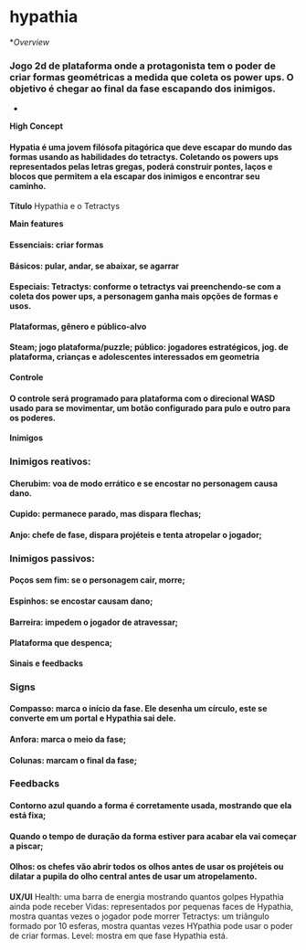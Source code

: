# hypathia
 
 **Overview*
### Jogo 2d de plataforma onde a protagonista tem o poder de criar formas geométricas a medida que coleta os power ups. O objetivo é chegar ao final da fase escapando dos inimigos.
-

**High Concept**
#### Hypatia é uma jovem filósofa pitagórica que deve escapar do mundo das formas usando as habilidades do tetractys. Coletando os powers ups representados pelas letras gregas, poderá construir pontes, laços e blocos que permitem a ela escapar dos inimigos e encontrar seu caminho.

**Título**
Hypathia e o Tetractys

**Main features**
#### Essenciais: criar formas
#### Básicos: pular, andar, se abaixar, se agarrar
#### Especiais: Tetractys: conforme o tetractys vai preenchendo-se com a coleta dos power ups, a personagem ganha mais opções de formas e usos.

**Plataformas, gênero e público-alvo**
#### Steam; jogo plataforma/puzzle; público: jogadores estratégicos, jog. de plataforma, crianças e adolescentes interessados em geometria

**Controle**
#### O controle será programado para plataforma com o direcional WASD usado para se movimentar, um botão configurado para pulo e outro para os poderes.

**Inimigos**
### Inimigos reativos:
#### Cherubim: voa de modo errático e se encostar no personagem causa dano.
#### Cupido: permanece parado, mas dispara flechas;
#### Anjo: chefe de fase, dispara projéteis e tenta atropelar o jogador;

### Inimigos passivos:
#### Poços sem fim: se o personagem cair, morre;
#### Espinhos: se encostar causam dano;
#### Barreira: impedem o jogador de atravessar;
#### Plataforma que despenca;

**Sinais e feedbacks**

### Signs
#### Compasso: marca o início da fase. Ele desenha um círculo, este se converte em um portal e Hypathia sai dele.
#### Anfora:  marca o meio da fase;
#### Colunas: marcam o final da fase;

### Feedbacks
#### Contorno azul quando a forma é corretamente usada, mostrando que ela está fixa;
#### Quando o tempo de duração da forma estiver para acabar ela vai começar a piscar;
#### Olhos: os chefes vão abrir todos os olhos antes de usar os projéteis ou dilatar a pupila do olho central antes de usar um atropelamento. 

**UX/UI**
Health: uma barra de energia mostrando quantos golpes Hypathia ainda pode receber
Vidas: representados por pequenas faces de Hypathia, mostra quantas vezes o jogador pode morrer
Tetractys: um triângulo formado por 10 esferas, mostra quantas vezes HYpathia pode usar o poder de criar formas.
Level: mostra em que fase Hypathia está.






